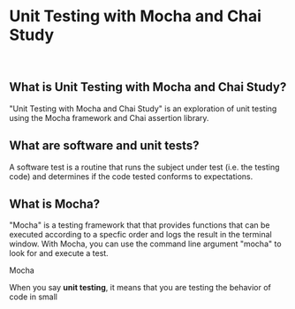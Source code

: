 # Unit Testing with Mocha and Chai Study

<br>

## What is Unit Testing with Mocha and Chai Study?
"Unit Testing with Mocha and Chai Study" is an exploration of unit testing using the Mocha framework and Chai assertion library.  

## What are software and unit tests?
A software test is a routine that runs the subject under test (i.e. the testing code) and determines if the code tested conforms to expectations.

## What is Mocha?
"Mocha" is a testing framework that that provides functions that can be executed according to a specfic order and logs the result in 
the terminal window.  With Mocha, you can use the command line argument "mocha" to look for and execute a test. 

Mocha



When you say **unit testing**, it means that you are testing the behavior of code in small